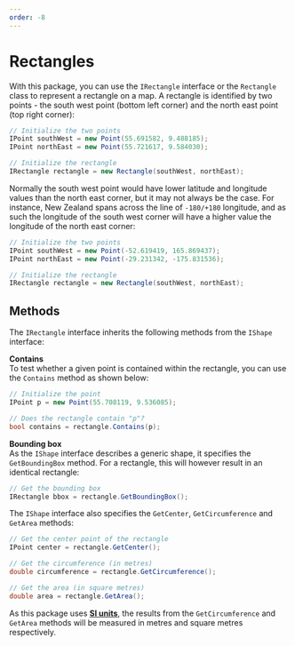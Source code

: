 ```yaml
---
order: -8
---
```


# Rectangles

With this package, you can use the `IRectangle` interface or the `Rectangle` class to represent a rectangle on a map. A rectangle is identified by two points - the south west point (bottom left corner) and the north east point (top right corner):

```csharp
// Initialize the two points
IPoint southWest = new Point(55.691582, 9.488185);
IPoint northEast = new Point(55.721617, 9.584030);

// Initialize the rectangle
IRectangle rectangle = new Rectangle(southWest, northEast);
```

Normally the south west point would have lower latitude and longitude values than the north east corner, but it may not always be the case. For instance, New Zealand spans across the line of <code>-180/+180</code> longitude, and as such the longitude of the south west corner will have a higher value the longitude of the north east corner:

```csharp
// Initialize the two points
IPoint southWest = new Point(-52.619419, 165.869437);
IPoint northEast = new Point(-29.231342, -175.831536);

// Initialize the rectangle
IRectangle rectangle = new Rectangle(southWest, northEast);
```

## Methods

The `IRectangle` interface inherits the following methods from the `IShape` interface:

**Contains**  
To test whether a given point is contained within the rectangle, you can use the `Contains` method as shown below:

```csharp
// Initialize the point
IPoint p = new Point(55.708119, 9.536085);

// Does the rectangle contain "p"?
bool contains = rectangle.Contains(p);
```

**Bounding box**  
As the `IShape` interface describes a generic shape, it specifies the `GetBoundingBox` method. For a rectangle, this will however result in an identical rectangle:

```csharp
// Get the bounding box
IRectangle bbox = rectangle.GetBoundingBox();
```

The `IShape` interface also specifies the `GetCenter`, `GetCircumference` and `GetArea` methods:

```csharp
// Get the center point of the rectangle
IPoint center = rectangle.GetCenter();

// Get the circumference (in metres)
double circumference = rectangle.GetCircumference();

// Get the area (in square metres)
double area = rectangle.GetArea();
```

As this package uses [**SI units**](https://en.wikipedia.org/wiki/International_System_of_Units), the results from the `GetCircumference` and `GetArea` methods will be measured in metres and square metres respectively.